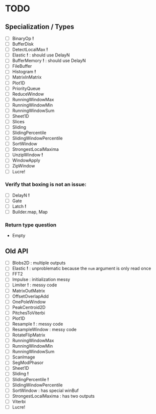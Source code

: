 # TODO

## Specialization / Types

- [ ] BinaryOp          __!__
- [ ] BufferDisk
- [ ] DetectLocalMax    __!__
- [ ] Elastic           __!__ : should use DelayN
- [ ] BufferMemory      __!__ : should use DelayN
- [ ] FileBuffer
- [ ] Histogram         __!__
- [ ] MatrixInMatrix
- [ ] Plot1D
- [ ] PriorityQueue
- [ ] ReduceWindow
- [ ] RunningWindowMax
- [ ] RunningWindowMin
- [ ] RunningWindowSum
- [ ] Sheet1D
- [ ] Slices
- [ ] Sliding
- [ ] SlidingPercentile
- [ ] SlidingWindowPercentile
- [ ] SortWindow
- [ ] StrongestLocalMaxima
- [ ] UnzipWindow       __!__
- [ ] WindowApply
- [ ] ZipWindow
- [ ] Lucre!

### Verify that boxing is not an issue:

- [ ] DelayN            __!__
- [ ] Gate
- [ ] Latch             __!__
- [ ] Builder.map, Map

### Return type question

- Empty

## Old API

- [ ] Blobs2D                     : multiple outputs
- [ ] Elastic               __!__ : unproblematic because the `num` argument is only read once
- [ ] FFT2
- [ ] Impulse                     : initialization messy
- [ ] Limiter               __!__ : messy code
- [ ] MatrixOutMatrix
- [ ] OffsetOverlapAdd
- [ ] OnePoleWindow
- [ ] PeakCentroid2D
- [ ] PitchesToViterbi
- [ ] Plot1D
- [ ] Resample              __!__ : messy code
- [ ] ResampleWindow              : messy code
- [ ] RotateFlipMatrix
- [ ] RunningWindowMax
- [ ] RunningWindowMin
- [ ] RunningWindowSum
- [ ] ScanImage
- [ ] SegModPhasor
- [ ] Sheet1D
- [ ] Sliding               __!__
- [ ] SlidingPercentile     __!__
- [ ] SlidingWindowPercentile
- [ ] SortWindow                  : has special winBuf
- [ ] StrongestLocalMaxima        : has two outputs
- [ ] Viterbi
- [ ] Lucre!
